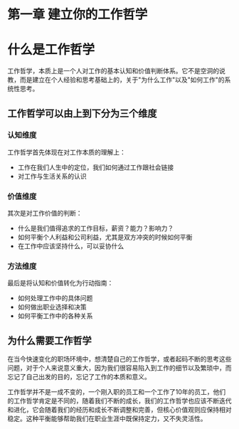 # 第一章 建立你的工作哲学

# 什么是工作哲学

工作哲学，本质上是一个人对工作的基本认知和价值判断体系。它不是空洞的说教，而是建立在个人经验和思考基础上的，关于"为什么工作"以及"如何工作"的系统性思考。

## 工作哲学可以由上到下分为三个维度

### 认知维度
工作哲学首先体现在对工作本质的理解上：
- 工作在我们人生中的定位，我们如何通过工作跟社会链接
- 对工作与生活关系的认识

### 价值维度
其次是对工作价值的判断：
- 什么是我们值得追求的工作目标，薪资？能力？影响力？
- 如何平衡个人利益和公司利益，尤其是双方冲突的时候如何平衡
- 在工作中应该坚持什么，可以妥协什么

### 方法维度
最后是将认知和价值转化为行动指南：
- 如何处理工作中的具体问题
- 如何做出职业选择和决策
- 如何平衡工作中的各种关系

## 为什么需要工作哲学

在当今快速变化的职场环境中，想清楚自己的工作哲学，或者起码不断的思考这些问题，对于个人来说意义重大，因为我们很容易陷入到工作的细节以及繁琐中，而忘记了自己出发的目的，忘记了工作的本质和意义。

工作哲学并不是一成不变的，一个刚入职的员工和一个工作了10年的员工，他们的工作哲学肯定是不同的，随着我们不断的成长，我们的工作哲学也应该不断迭代和进化，它会随着我们的经历和成长不断调整和完善，但核心价值观则应保持相对稳定。这种平衡能够帮助我们在职业生涯中既保持定力，又不失灵活性。

